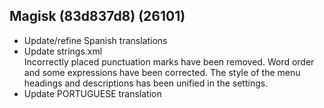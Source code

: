 ## Magisk (83d837d8) (26101)
- Update/refine Spanish translations
- Update strings.xml<br>Incorrectly placed punctuation marks have been removed. Word order and some expressions have been corrected. The style of the menu headings and descriptions has been unified in the settings.
- Update PORTUGUESE translation

